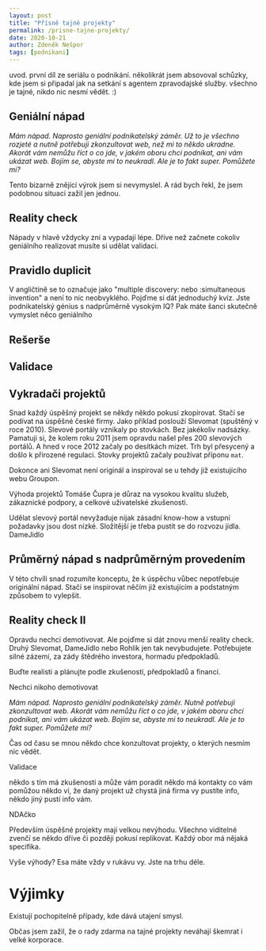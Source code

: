 ```yaml
---
layout: post
title: "Přísně tajné projekty"
permalink: /prisne-tajne-projekty/
date: 2020-10-21
author: Zdeněk Nešpor
tags: [podnikani]
---
```


uvod. první díl ze seriálu o podnikání. několikrát jsem absovoval schůzky, kde jsem si připadal jak na setkání s agentem zpravodajské služby. všechno je tajné, nikdo nic nesmí vědět. :)  

## Geniální nápad

_Mám nápad. Naprosto geniální podnikatelský záměr. Už to je všechno rozjeté a nutně potřebuji zkonzultovat web, než mi to někdo ukradne. Akorát vám nemůžu říct o co jde, v jakém oboru chci podnikat, ani vám ukázat web. Bojím se, abyste mi to neukradl. Ale je to fakt super. Pomůžete mi?_

Tento bizarně znějící výrok jsem si nevymyslel. A rád bych řekl, že jsem podobnou situaci zažil jen jednou.

## Reality check

Nápady v hlavě vždycky zní a vypadají lépe. Dříve než začnete cokoliv geniálního realizovat musíte si udělat validaci.  

## Pravidlo duplicit

V angličtině se to označuje jako "multiple discovery: nebo :simultaneous invention" a není to nic neobvyklého.  Pojďme si dát jednoduchý kvíz. Jste podnikatelský génius s nadprůměrně vysokým IQ? Pak máte šanci skutečně vymyslet něco geniálního


## Rešerše



## Validace



## Vykradači projektů

Snad každý úspěšný projekt se někdy někdo pokusí zkopírovat. Stačí se podívat na úspěšné české firmy. Jako příklad poslouží Slevomat (spuštěný v roce 2010). Slevové portály vznikaly po stovkách. Bez jakékoliv nadsázky. Pamatuji si, že kolem roku 2011 jsem opravdu našel přes 200 slevových portálů. A hned v roce 2012 začaly po desítkách mizet. Trh byl přesycený a došlo k přirozené regulaci. Stovky projektů začaly používat příponu `mat`.

Dokonce ani Slevomat není originál a inspiroval se u tehdy již existujícího webu Groupon.

Výhoda projektů Tomáše Čupra je důraz na vysokou kvalitu služeb, zákaznické podpory, a celkové uživatelské zkušenosti.

Udělat slevový portál nevyžaduje nijak zásadní know-how a vstupní požadavky jsou dost nízké. Složitější je třeba pustit se do rozvozu jídla. DameJidlo

## Průměrný nápad s nadprůměrným provedením

V této chvíli snad rozumíte konceptu, že k úspěchu vůbec nepotřebuje originální nápad. Stačí se inspirovat něčím již existujícím a podstatným způsobem to vylepšit.

## Reality check II

Opravdu nechci demotivovat. Ale pojďme si dát znovu menší reality check. Druhý Slevomat, DameJidlo nebo Rohlik jen tak nevybudujete. Potřebujete silné zázemí, za zády štědrého investora, hormadu předpokladů.

Buďte realisti a plánujte podle zkušeností, předpokladů a financí.


Nechci nikoho demotivovat








_Mám nápad. Naprosto geniální podnikatelský záměr. Nutně potřebuji zkonzultovat web. Akorát vám nemůžu říct o co jde, v jakém oboru chci podnikat, ani vám ukázat web. Bojím se, abyste mi to neukradl. Ale je to fakt super. Pomůžete mi?_






Čas od času se mnou někdo chce konzultovat projekty, o kterých nesmím nic vědět.

Validace

někdo s tím má zkušenosti a může vám poradit
někdo má kontakty co vám pomůžou
někdo ví, že daný projekt už chystá jiná firma
vy pustíte info, někdo jiný pustí info vám.

NDAčko


Především úspěšné projekty mají velkou nevýhodu. Všechno viditelné zvenčí se někdo dříve či později pokusí replikovat. Každý obor má nějaká specifika.

Vyše výhody? Esa máte vždy v rukávu vy. Jste na trhu déle.

# Výjimky

Existují pochopitelně případy, kde dává utajení smysl.

Občas jsem zažil, že o rady zdarma na tajné projekty neváhají škemrat i velké korporace.
